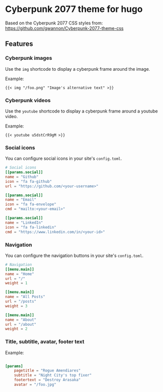 # Cyberpunk 2077 theme for hugo

Based on the Cyberpunk 2077 CSS styles from: https://github.com/gwannon/Cyberpunk-2077-theme-css

## Features

### Cyberpunk images
Use the `img` shortcode to display a cyberpunk frame around the image.

Example: 

`{{< img "/foo.png" "Image's alternative text" >}}`

### Cyberpunk videos
Use the `youtube` shortcode to display a cyberpunk frame around a youtube video.

Example:

`{{< youtube u5dstCrR9gM >}}`

### Social icons

You can configure social icons in your site's `config.toml`.

```toml
# Social icons
[[params.social]]
name = "Github"
icon = "fa fa-github"
url = "https://github.com/<your-username>"

[[params.social]]
name = "Email"
icon = "fa fa-envelope"
cmd = "mailto:<your-email>"

[[params.social]]
name = "LinkedIn"
icon = "fa fa-linkedin"
cmd = "https://www.linkedin.com/in/<your-id>"
```

### Navigation

You can configure the navigation buttons in your site's `config.toml`.

```toml
# Navigation
[[menu.main]]
name = "Home"
url = "/"
weight = 1

[[menu.main]]
name = "All Posts"
url = "/posts"
weight = 3

[[menu.main]]
name = "About"
url = "/about"
weight = 2
```

### Title, subtitle, avatar, footer text

Example:
```toml

[params]
	pagetitle = "Rogue Amendiares"
	subtitle = "Night City's top fixer"
	footertext = "Destroy Arasaka"
	avatar = "/foo.jpg"
```